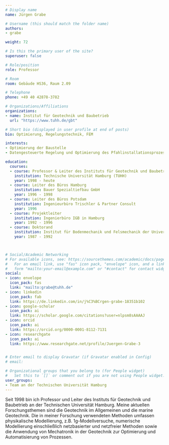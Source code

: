 ```yaml
---
# Display name
name: Jürgen Grabe

# Username (this should match the folder name)
authors:
- grabe

weight: 72

# Is this the primary user of the site?
superuser: false

# Role/position
role: Professor

# Room
room: Gebäude HS36, Raum 2.09

# Telephone
phone: +49 40 42878-3782

# Organizations/Affiliations
organizations:
- name: Institut für Geotechnik und Baubetrieb
  url: "https://www.tuhh.de/gbt"

# Short bio (displayed in user profile at end of posts)
bio: Optimierung, Regelungstechnik, FEM

interests:
- Optimierung der Baustelle
- Datengesteuerte Regelung und Optimierung des Pfahlinstallationsprozesses

education:
  courses:
  - course: Professor & Leiter des Instituts für Geotechnik und Baubetrieb
    institution: Technische Universität Hamburg (TUHH)
    year: 1998 - heute
  - course: Leiter des Büros Hamburg
    institution: Bauer Spezialtiefbau GmbH
    year: 1996 - 1998
  - course: Leiter des Büros Potsdam
    institution: Ingenieurbüro Trischler & Partner Consult
    year: 1996
  - course: Projektleiter
    institution: Ingenierbüro IGB in Hamburg
    year: 1992 - 1996
  - course: Doktorand
    institution: Institut für Bodenmechanik und Felsmechanik der Universität Karlsruhe
    year: 1987 - 1992



# Social/Academic Networking
# For available icons, see: https://sourcethemes.com/academic/docs/page-builder/#icons
#   For an email link, use "fas" icon pack, "envelope" icon, and a link in the
#   form "mailto:your-email@example.com" or "#contact" for contact widget.
social:
- icon: envelope
  icon_pack: fas
  link: "mailto:grabe@tuhh.de"
- icon: linkedin
  icon_pack: fab
  link: https://de.linkedin.com/in/j%C3%BCrgen-grabe-18351b102
- icon: google-scholar
  icon_pack: ai
  link: https://scholar.google.com/citations?user=nlpsm8sAAAAJ
- icon: orcid
  icon_pack: ai
  link: https://orcid.org/0000-0001-8112-7131
- icon: researchgate
  icon_pack: ai
  link: https://www.researchgate.net/profile/Juergen-Grabe-3


# Enter email to display Gravatar (if Gravatar enabled in Config)
# email:

# Organizational groups that you belong to (for People widget)
#   Set this to `[]` or comment out if you are not using People widget.
user_groups:
- Team an der Technischen Universität Hamburg
---
```


Seit 1998 bin ich Professor und Leiter des Instituts für Geotechnik und Baubetrieb an der Technischen Universität Hamburg. Meine aktuellen Forschungsthemen sind die Geotechnik im Allgemeinen und die marine Geotechnik. Die in meiner Forschung verwendeten Methoden umfassen physikalische Modellierung, z.B. 1g-Modellversuche, numerische Modellierung einschließlich netzbasierter und netzfreier Methoden sowie die Anwendung von Mechatronik in der Geotechnik zur Optimierung und Automatisierung von Prozessen.
